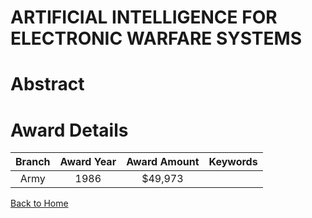
ARTIFICIAL INTELLIGENCE FOR ELECTRONIC WARFARE SYSTEMS
======================================================

# Abstract


  

# Award Details

|Branch|Award Year|Award Amount|Keywords|
| :---: | :---: | :---: | :---: |
|Army|1986|$49,973||
  
  


[Back to Home](https://github.com/chrischow/dod_sbir_awards/CC/#874)